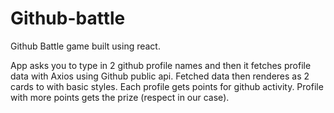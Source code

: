 # Github-battle
Github Battle game built using react. 

App asks you to type in 2 github profile names and then it fetches profile data with Axios using Github public api.
Fetched data then renderes as 2 cards to with basic styles. Each profile gets points for github activity. 
Profile with more points gets the prize (respect in our case). 
